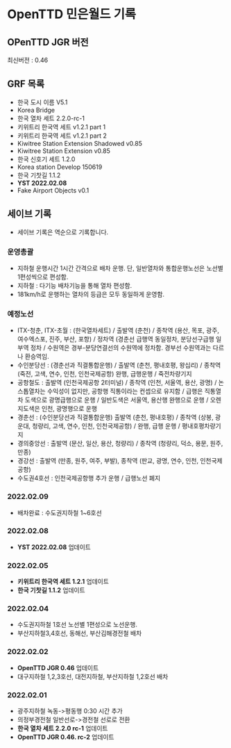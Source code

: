 # OpenTTD 민은월드 기록
## OPenTTD JGR 버전
최신버전 : 0.46

## GRF 목록
- 한국 도시 이름 V5.1
- Korea Bridge
- 한국 열차 세트 2.2.0-rc-1
- 키위트리 한국역 세트 v1.2.1 part 1
- 키위트리 한국역 세트 v1.2.1 part 2
- Kiwitree Station Extension Shadowed v0.85
- Kiwitree Station Extension v0.85
- 한국 신호기 세트 1.2.0
- Korea station Develop 150619
- 한국 기찻길 1.1.2
- **YST 2022.02.08**
- Fake Airport Objects v0.1

## 세이브 기록
- 세이브 기록은 역순으로 기록합니다.

### 운영총괄
- 지하철 운행시간 1시간 간격으로 배차 운행. 단, 일반열차와 통합운행노선은 노선별 1편성씩으로 편성함.
- 지하철 : 다기능 배차기능을 통해 열차 편성함.
- 181km/h로 운행하는 열차의 등급은 모두 동일하게 운영함.

### 예정노선
- ITX-청춘, ITX-초월 : (한국열차세트) / 출발역 (춘천) / 종착역 (용산, 목포, 광주, 여수엑스포, 진주, 부산, 포항) / 정차역 (경춘선 급행역 동일정차, 분당선구급행 일부역 정차 / 수원역은 경부-분당연결선의 수원역에 정차함. 경부선 수원역과는 다르나 환승역임.
- 수인분당선 : (경춘선과 직결통합운행) / 출발역 (춘천, 평내호평, 왕십리) / 종착역 (죽전, 고색, 연수, 인천, 인천국제공항) 완행, 급행운행 / 죽전차량기지
- 공항철도 : 출발역 (인천국제공항 2터미널) / 종착역 (인천, 서울역, 용산, 광명) / 논스톱열차는 수익성이 없지만, 공항행 직통이라는 컨셉으로 유지함 / 급행은 직통열차 도색으로 광명급행으로 운행 / 일반도색은 서울역, 용산행 완행으로 운행 / 오렌지도색은 인천, 광명행으로 운행
- 경춘선 : (수인분당선과 직결통합운행) 출발역 (춘천, 평내호평) / 종착역 (상봉, 광운대, 청량리, 고색, 연수, 인천, 인천국제공항) / 완행, 급행 운행 / 평내호평차량기지
- 경의중앙선 : 출발역 (문산, 일산, 용산, 청량리) / 종착역 (청량리, 덕소, 용문, 원주, 만종)
- 경강선 : 출발역 (만종, 원주, 여주, 부발), 종착역 (판교, 광명, 연수, 인천, 인천국제공항)
- 수도권4호선 : 인천국제공항행 추가 운행 / 급행노선 폐지

### 2022.02.09
- 배차완료 : 수도권지하철 1~6호선

### 2022.02.08
- **YST 2022.02.08** 업데이트

### 2022.02.05
- **키위트리 한국역 세트 1.2.1** 업데이트
- **한국 기찻길 1.1.2** 업데이트

### 2022.02.04
- 수도권지하철 1호선 노선별 1편성으로 노선운행.
- 부산지하철3,4호선, 동해선, 부산김해경전철 배차

### 2022.02.02
- **OpenTTD JGR 0.46** 업데이트
- 대구지하철 1,2,3호선, 대전지하철, 부산지하철 1,2호선 배차

### 2022.02.01
- 광주지하철 녹동->평동행 0:30 시간 추가
- 의정부경전철 일반선로->경전철 선로로 전환
- **한국 열차 세트 2.2.0 rc-1** 업데이트
- **OpenTTD JGR 0.46. rc-2** 업데이트